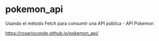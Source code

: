 # pokemon_api

Usando el método Fetch para consumir una API pública - API Pokemon

https://rosarioconde.github.io/pokemon_api/
